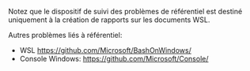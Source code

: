 Notez que le dispositif de suivi des problèmes de référentiel est destiné uniquement à la création de rapports sur les documents WSL.

Autres problèmes liés à référentiel:

* WSL https://github.com/Microsoft/BashOnWindows/
* Console Windows: https://github.com/Microsoft/Console/
